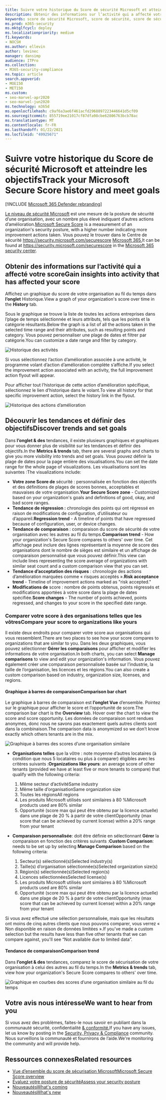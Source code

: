 ```yaml
---
title: Suivre votre historique du Score de sécurité Microsoft et atteindre les objectifs
description: Obtenir des informations sur l’activité qui a affecté votre score de sécurité Microsoft. Découvrez les tendances et définissez des objectifs.
keywords: score de sécurité Microsoft, score de sécurité, score de sécurité Office 365, score de sécurité Microsoft, centre de sécurité Microsoft 365, actions d’amélioration
ms.prod: m365-security
ms.mktglfcycl: deploy
ms.localizationpriority: medium
f1.keywords:
- NOCSH
ms.author: ellevin
author: levinec
manager: dansimp
audience: ITPro
ms.collection:
- M365-security-compliance
ms.topic: article
search.appverid:
- MOE150
- MET150
ms.custom:
- seo-marvel-apr2020
- seo-marvel-jun2020
ms.technology: m365d
ms.openlocfilehash: c9af6a3ae6f461acfd2968897223446641d5cf09
ms.sourcegitcommit: 855719ee21017cf87dfa98cbe62806763bcb78ac
ms.translationtype: MT
ms.contentlocale: fr-FR
ms.lasthandoff: 01/22/2021
ms.locfileid: "49925671"
---
```

# <a name="track-your-microsoft-secure-score-history-and-meet-goals"></a><span data-ttu-id="a8365-105">Suivre votre historique du Score de sécurité Microsoft et atteindre les objectifs</span><span class="sxs-lookup"><span data-stu-id="a8365-105">Track your Microsoft Secure Score history and meet goals</span></span>

[!INCLUDE [Microsoft 365 Defender rebranding](../includes/microsoft-defender.md)]

<span data-ttu-id="a8365-106">[Le niveau de sécurité Microsoft](microsoft-secure-score.md) est une mesure de la posture de sécurité d’une organisation, avec un nombre plus élevé indiquant d’autres actions d’amélioration.</span><span class="sxs-lookup"><span data-stu-id="a8365-106">[Microsoft Secure Score](microsoft-secure-score.md) is a measurement of an organization's security posture, with a higher number indicating more improvement actions taken.</span></span> <span data-ttu-id="a8365-107">Vous pouvez le trouver dans le Centre de sécurité https://security.microsoft.com/securescore [Microsoft 365.](overview-security-center.md)</span><span class="sxs-lookup"><span data-stu-id="a8365-107">It can be found at https://security.microsoft.com/securescore in the [Microsoft 365 security center](overview-security-center.md).</span></span>

## <a name="gain-insights-into-activity-that-has-affected-your-score"></a><span data-ttu-id="a8365-108">Obtenir des informations sur l’activité qui a affecté votre score</span><span class="sxs-lookup"><span data-stu-id="a8365-108">Gain insights into activity that has affected your score</span></span>

<span data-ttu-id="a8365-109">Affichez un graphique du score de votre organisation au fil du temps dans **l’onglet** Historique.</span><span class="sxs-lookup"><span data-stu-id="a8365-109">View a graph of your organization's score over time in the **History** tab.</span></span>

<span data-ttu-id="a8365-110">Sous le graphique se trouve la liste de toutes les actions entreprises dans l’plage de temps sélectionnée et leurs attributs, tels que les points et la catégorie résultants.</span><span class="sxs-lookup"><span data-stu-id="a8365-110">Below the graph is a list of all the actions taken in the selected time range and their attributes, such as resulting points and category.</span></span> <span data-ttu-id="a8365-111">Vous pouvez personnaliser une plage de dates et filtrer par catégorie.</span><span class="sxs-lookup"><span data-stu-id="a8365-111">You can customize a date range and filter by category.</span></span>

![Historique des activités](../../media/secure-score/secure-score-history-activity.png)

<span data-ttu-id="a8365-113">Si vous sélectionnez l’action d’amélioration associée à une activité, le programme volant d’action d’amélioration complète s’affiche.</span><span class="sxs-lookup"><span data-stu-id="a8365-113">If you select the improvement action associated with an activity, the full improvement action flyout will appear.</span></span>

<span data-ttu-id="a8365-114">Pour afficher tout l’historique de cette action d’amélioration spécifique, sélectionnez le lien d’historique dans le volant.</span><span class="sxs-lookup"><span data-stu-id="a8365-114">To view all history for that specific improvement action, select the history link in the flyout.</span></span>

![Historique des actions d’amélioration](../../media/secure-score/secure-score-history-flyout.png)

## <a name="discover-trends-and-set-goals"></a><span data-ttu-id="a8365-116">Découvrir les tendances et définir des objectifs</span><span class="sxs-lookup"><span data-stu-id="a8365-116">Discover trends and set goals</span></span>

<span data-ttu-id="a8365-117">Dans **l’onglet & des** tendances, il existe plusieurs graphiques et graphiques pour vous donner plus de visibilité sur les tendances et définir des objectifs.</span><span class="sxs-lookup"><span data-stu-id="a8365-117">In the **Metrics & trends** tab, there are several graphs and charts to give you more visibility into trends and set goals.</span></span> <span data-ttu-id="a8365-118">Vous pouvez définir la plage de dates pour la page entière des visualisations.</span><span class="sxs-lookup"><span data-stu-id="a8365-118">You can set the date range for the whole page of visualizations.</span></span> <span data-ttu-id="a8365-119">Les visualisations sont les suivantes :</span><span class="sxs-lookup"><span data-stu-id="a8365-119">The visualizations include:</span></span>

* <span data-ttu-id="a8365-120">**Votre zone Score de** sécurité : personnalisée en fonction des objectifs et des définitions de plages de scores bonnes, acceptables et mauvaises de votre organisation.</span><span class="sxs-lookup"><span data-stu-id="a8365-120">**Your Secure Score zone** - Customized based on your organization's goals and definitions of good, okay, and bad score ranges.</span></span>
* <span data-ttu-id="a8365-121">**Tendance de régression :** chronologie des points qui ont régressé en raison de modifications de configuration, d’utilisateur ou d’appareil.</span><span class="sxs-lookup"><span data-stu-id="a8365-121">**Regression trend** - A timeline of points that have regressed because of configuration, user, or device changes.</span></span>  
* <span data-ttu-id="a8365-122">**Tendance de comparaison** : comparaison du score de sécurité de votre organisation avec les autres au fil du temps.</span><span class="sxs-lookup"><span data-stu-id="a8365-122">**Comparison trend** - How your organization's Secure Score compares to others' over time.</span></span> <span data-ttu-id="a8365-123">Cet affichage peut inclure des lignes représentant la moyenne de score des organisations dont le nombre de sièges est similaire et un affichage de comparaison personnalisé que vous pouvez définir.</span><span class="sxs-lookup"><span data-stu-id="a8365-123">This view can include lines representing the score average of organizations with similar seat count and a custom comparison view that you can set.</span></span>
* <span data-ttu-id="a8365-124">**Tendance d’acceptation des risques** : chronologie des actions d’amélioration marquées comme « risques acceptés ».</span><span class="sxs-lookup"><span data-stu-id="a8365-124">**Risk acceptance trend** - Timeline of improvement actions marked as "risk accepted."</span></span>
* <span data-ttu-id="a8365-125">**Modifications de** score : nombre de points obtenus, points régressés et modifications apportées à votre score dans la plage de dates spécifiée.</span><span class="sxs-lookup"><span data-stu-id="a8365-125">**Score changes** - The number of points achieved, points regressed, and changes to your score in the specified date range.</span></span>

### <a name="compare-your-score-to-organizations-like-yours"></a><span data-ttu-id="a8365-126">Comparer votre score à des organisations telles que les vôtres</span><span class="sxs-lookup"><span data-stu-id="a8365-126">Compare your score to organizations like yours</span></span>

<span data-ttu-id="a8365-127">Il existe deux endroits pour comparer votre score aux organisations qui vous ressemblent.</span><span class="sxs-lookup"><span data-stu-id="a8365-127">There are two places to see how your score compares to organizations that are similar to you.</span></span> <span data-ttu-id="a8365-128">Dans les deux graphiques, vous pouvez sélectionner **Gérer les comparaisons** pour afficher et modifier les informations de votre organisation.</span><span class="sxs-lookup"><span data-stu-id="a8365-128">In both charts, you can select **Manage comparisons** to view and edit your organization's information.</span></span> <span data-ttu-id="a8365-129">Vous pouvez également créer une comparaison personnalisée basée sur l’industrie, la taille de l’organisation, les licences et les régions.</span><span class="sxs-lookup"><span data-stu-id="a8365-129">You can also create a custom comparison based on industry, organization size, licenses, and regions.</span></span>

#### <a name="comparison-bar-chart"></a><span data-ttu-id="a8365-130">Graphique à barres de comparaison</span><span class="sxs-lookup"><span data-stu-id="a8365-130">Comparison bar chart</span></span>

<span data-ttu-id="a8365-131">Le graphique à barres de comparaison est **l’onglet Vue** d’ensemble. Pointez sur le graphique pour afficher le score et l’opportunité de score.</span><span class="sxs-lookup"><span data-stu-id="a8365-131">The comparison bar chart is the **Overview** tab. Hover over the chart to view the score and score opportunity.</span></span> <span data-ttu-id="a8365-132">Les données de comparaison sont rendues anonymes, donc nous ne savons pas exactement quels autres clients sont dans la combinaison.</span><span class="sxs-lookup"><span data-stu-id="a8365-132">The comparison data is anonymized so we don’t know exactly which others tenants are in the mix.</span></span>

![Graphique à barres des scores d’une organisation similaire](../../media/secure-score/secure-score-comparison-bar.png)

- <span data-ttu-id="a8365-134">**Organisations telles** que la vôtre : note moyenne d’autres locataires (à condition que nous 5 locataires ou plus à comparer) éligibles avec les critères suivants :</span><span class="sxs-lookup"><span data-stu-id="a8365-134">**Organizations like yours**: an average score of other tenants (provided we have at least five or more tenants to compare) that qualify with the following criteria:</span></span>
    1. <span data-ttu-id="a8365-135">Même secteur d’activité</span><span class="sxs-lookup"><span data-stu-id="a8365-135">Same industry</span></span>
    2. <span data-ttu-id="a8365-136">Même taille d’organisation</span><span class="sxs-lookup"><span data-stu-id="a8365-136">Same organization size</span></span>
    3. <span data-ttu-id="a8365-137">Toutes les régions</span><span class="sxs-lookup"><span data-stu-id="a8365-137">All regions</span></span>
    4. <span data-ttu-id="a8365-138">Les produits Microsoft utilisés sont similaires à 80 %</span><span class="sxs-lookup"><span data-stu-id="a8365-138">Microsoft products used are 80% similar</span></span>
    5. <span data-ttu-id="a8365-139">Opportunité (score max qui peut être obtenu par la licence actuelle) dans une plage de 20 % à partir de votre client</span><span class="sxs-lookup"><span data-stu-id="a8365-139">Opportunity (max score that can be achieved by current license) within a 20% range from your tenant</span></span>

- <span data-ttu-id="a8365-140">**Comparaison personnalisée**: doit être définie en sélectionnant **Gérer** la comparaison en fonction des critères suivants :</span><span class="sxs-lookup"><span data-stu-id="a8365-140">**Custom Comparison**: needs to be set up by selecting **Manage Comparison** based on the following criteria:</span></span>
    1. <span data-ttu-id="a8365-141">Secteur(s) sélectionné(s)</span><span class="sxs-lookup"><span data-stu-id="a8365-141">Selected industry(s)</span></span>
    2. <span data-ttu-id="a8365-142">Taille(s) d’organisation sélectionnée(s)</span><span class="sxs-lookup"><span data-stu-id="a8365-142">Selected organization size(s)</span></span>
    3. <span data-ttu-id="a8365-143">Région(s) sélectionnée(s)</span><span class="sxs-lookup"><span data-stu-id="a8365-143">Selected region(s)</span></span>
    4. <span data-ttu-id="a8365-144">Licences sélectionnées</span><span class="sxs-lookup"><span data-stu-id="a8365-144">Selected license(s)</span></span>
    5. <span data-ttu-id="a8365-145">Les produits Microsoft utilisés sont similaires à 80 %</span><span class="sxs-lookup"><span data-stu-id="a8365-145">Microsoft products used are 80% similar</span></span>
    6. <span data-ttu-id="a8365-146">Opportunité (score max qui peut être obtenu par la licence actuelle) dans une plage de 20 % à partir de votre client</span><span class="sxs-lookup"><span data-stu-id="a8365-146">Opportunity (max score that can be achieved by current license) within a 20% range from your tenant</span></span>

<span data-ttu-id="a8365-147">Si vous avez effectué une sélection personnalisée, mais que les résultats ont moins de cinq autres clients que nous pouvons comparer, vous verrez « Non disponible en raison de données limitées ».</span><span class="sxs-lookup"><span data-stu-id="a8365-147">If you've made a custom selection but the results have less than five other tenants that we can compare against, you'll see “Not available due to limited data”.</span></span>

#### <a name="comparison-trend"></a><span data-ttu-id="a8365-148">Tendance de comparaison</span><span class="sxs-lookup"><span data-stu-id="a8365-148">Comparison trend</span></span>

<span data-ttu-id="a8365-149">Dans **l’onglet & des** tendances, comparez le score de sécurisation de votre organisation à celui des autres au fil du temps.</span><span class="sxs-lookup"><span data-stu-id="a8365-149">In the **Metrics & trends** tab, view how your organization's Secure Score compares to others' over time.</span></span>

![Graphique en courbes des scores d’une organisation similaire au fil du temps](../../media/secure-score/secure-score-comparison-trend.png)

## <a name="we-want-to-hear-from-you"></a><span data-ttu-id="a8365-151">Votre avis nous intéresse</span><span class="sxs-lookup"><span data-stu-id="a8365-151">We want to hear from you</span></span>

<span data-ttu-id="a8365-152">Si vous avez des problèmes, faites-le nous savoir en publiant dans la communauté sécurité, confidentialité [& conformité.](https://techcommunity.microsoft.com/t5/Security-Privacy-Compliance/bd-p/security_privacy)</span><span class="sxs-lookup"><span data-stu-id="a8365-152">If you have any issues, let us know by posting in the [Security, Privacy & Compliance](https://techcommunity.microsoft.com/t5/Security-Privacy-Compliance/bd-p/security_privacy) community.</span></span> <span data-ttu-id="a8365-153">Nous surveillons la communauté et fournirons de l’aide.</span><span class="sxs-lookup"><span data-stu-id="a8365-153">We're monitoring the community and will provide help.</span></span>

## <a name="related-resources"></a><span data-ttu-id="a8365-154">Ressources connexes</span><span class="sxs-lookup"><span data-stu-id="a8365-154">Related resources</span></span>

- [<span data-ttu-id="a8365-155">Vue d’ensemble du score de sécurisation Microsoft</span><span class="sxs-lookup"><span data-stu-id="a8365-155">Microsoft Secure Score overview</span></span>](microsoft-secure-score.md)
- [<span data-ttu-id="a8365-156">Évaluez votre posture de sécurité</span><span class="sxs-lookup"><span data-stu-id="a8365-156">Assess your security posture</span></span>](microsoft-secure-score-improvement-actions.md)
- [<span data-ttu-id="a8365-157">Nouveautés</span><span class="sxs-lookup"><span data-stu-id="a8365-157">What's coming</span></span>](microsoft-secure-score-whats-coming.md)
- [<span data-ttu-id="a8365-158">Nouveautés</span><span class="sxs-lookup"><span data-stu-id="a8365-158">What's new</span></span>](microsoft-secure-score-whats-new.md)
